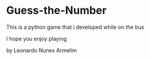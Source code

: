 # Guess-the-Number

This is a python game that i developed while on the bus

I hope you enjoy playing

by Leonardo Nunes Armelim
